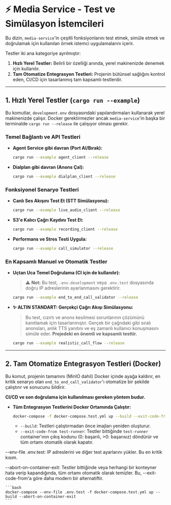 # ⚡️ Media Service - Test ve Simülasyon İstemcileri

Bu dizin, `media-service`'in çeşitli fonksiyonlarını test etmek, simüle etmek ve doğrulamak için kullanılan örnek istemci uygulamalarını içerir.

Testler iki ana kategoriye ayrılmıştır:
1.  **Hızlı Yerel Testler:** Belirli bir özelliği anında, yerel makinenizde denemek için kullanılır.
2.  **Tam Otomatize Entegrasyon Testleri:** Projenin bütünsel sağlığını kontrol eden, CI/CD için tasarlanmış tam kapsamlı testlerdir.

---

## 1. Hızlı Yerel Testler (`cargo run --example`)

Bu komutlar, `development.env` dosyasındaki yapılandırmaları kullanarak yerel makinenizde çalışır. Docker gerektirmezler ancak `media-service`'in başka bir terminalde `cargo run --release` ile çalışıyor olması gerekir.

### Temel Bağlantı ve API Testleri

-   **Agent Service gibi davran (Port Al/Bırak):**
    ```bash
    cargo run --example agent_client --release
    ```
-   **Dialplan gibi davran (Anons Çal):**
    ```bash
    cargo run --example dialplan_client --release
    ```

### Fonksiyonel Senaryo Testleri

-   **Canlı Ses Akışını Test Et (STT Simülasyonu):**
    ```bash
    cargo run --example live_audio_client --release
    ```
-   **S3'e Kalıcı Çağrı Kaydını Test Et:**
    ```bash
    cargo run --example recording_client --release
    ```
-   **Performans ve Stres Testi Uygula:**
    ```bash
    cargo run --example call_simulator --release
    ```

### En Kapsamlı Manuel ve Otomatik Testler

-   **Uçtan Uca Temel Doğrulama (CI için de kullanılır):**
    > ⚠️ **Not:** Bu test, `.env.development` veya `.env.test` dosyasında doğru IP adreslerinin ayarlanmasını gerektirir.
    ```bash
    cargo run --example end_to_end_call_validator --release
    ```
-   **✨ ALTIN STANDART: Gerçekçi Çağrı Akışı Simülasyonu:**
    > Bu test, cızırtı ve anons kesilmesi sorunlarının çözümünü kanıtlamak için tasarlanmıştır. Gerçek bir çağrıdaki gibi sıralı anonsları, anlık TTS yanıtını ve eş zamanlı kullanıcı konuşmasını simüle eder. **Projedeki en önemli ve kapsamlı testtir.**
    ```bash
    cargo run --example realistic_call_flow --release
    ```

---

## 2. Tam Otomatize Entegrasyon Testleri (Docker)

Bu komut, projenin tamamını (MinIO dahil) Docker içinde ayağa kaldırır, en kritik senaryo olan `end_to_end_call_validator`'ı otomatize bir şekilde çalıştırır ve sonucunu bildirir.

**CI/CD ve son doğrulama için kullanılması gereken yöntem budur.**

-   **Tüm Entegrasyon Testlerini Docker Ortamında Çalıştır:**
    ```bash
    docker-compose -f docker-compose.test.yml up --build --exit-code-from test-runner
    ```
    -   `--build`: Testleri çalıştırmadan önce imajları yeniden oluşturur.
    -   `--exit-code-from test-runner`: Testler bittiğinde `test-runner` container'ının çıkış kodunu (0: başarılı, >0: başarısız) döndürür ve tüm ortamı otomatik olarak kapatır.

--env-file .env.test: IP adreslerini ve diğer test ayarlarını yükler. Bu en kritik kısım.

--abort-on-container-exit: Testler bittiğinde veya herhangi bir konteyner hata verip kapandığında, tüm ortamı otomatik olarak temizler. Bu, --exit-code-from'a göre daha modern bir alternatiftir.    


    ```bash
    docker-compose --env-file .env.test -f docker-compose.test.yml up --build --abort-on-container-exit
    ```